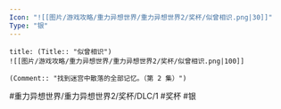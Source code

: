 ```yaml
---
Icon: "![[图片/游戏攻略/重力异想世界/重力异想世界2/奖杯/似曾相识.png|30]]"
Type: "银"
---
```

```ad-common-silver-trophy
title: (Title:: "似曾相识")
![[图片/游戏攻略/重力异想世界/重力异想世界2/奖杯/似曾相识.png|100]]

(Comment:: "找到迷宫中散落的全部记忆。（第 2 集）")
```

#重力异想世界/重力异想世界2/奖杯/DLC/1 #奖杯 #银
